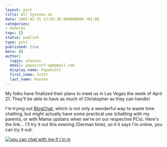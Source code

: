 ```yaml
---
layout: post
title: All Systems Go
date: 2002-02-25 13:02:26.000000000 +01:00
categories:
- General
tags: []
status: publish
type: post
published: true
meta: {}
author:
  login: shanson
  email: papascott-wp@gmail.com
  display_name: PapaScott
  first_name: Scott
  last_name: Hanson
---
```

<p>My folks have finalized their plans to meet us in Las Vegas the week of April 21. They'll be able to have as much of Christopher as they can handle!</p>
<p>I'm trying out <a href="http://brentashley.manilasites.com/2002/02/24">BlogChat</a>, which is not only a wonderful way to waste time chatting, but might actually have some practical use (chatting with my parents, or with Mama upstairs when we're on our respective PCs). Here's the link... I'll try it out this evening (German time), so it it says I'm online, you can try it out:</p>
<p><a href="#" title="you can chat with me if i'm in" onclick="window.open('http://www.papascott.de/blogchat/anybodyhome.php','','height=230,width=355,toolbar=no,location=no,resizable=yes');return false;"><img src="http://www.papascott.de/blogchat/thedoctoris.php" alt="you can chat with me if i'm in" border="0" /></a></p>
